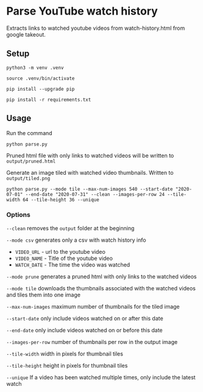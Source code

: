 # Parse YouTube watch history

Extracts links to watched youtube videos from watch-history.html from google takeout.

## Setup

`python3 -m venv .venv`

`source .venv/bin/activate`

`pip install --upgrade pip`

`pip install -r requirements.txt`

## Usage

Run the command

`python parse.py`

Pruned html file with only links to watched videos will be written to `output/pruned.html`

Generate an image tiled with watched video thumbnails. Written to `output/tiled.png`

`python parse.py --mode tile --max-num-images 540 --start-date "2020-07-01" --end-date "2020-07-31" --clean --images-per-row 24 --tile-width 64 --tile-height 36 --unique`

### Options

`--clean` removes the `output` folder at the beginning

`--mode csv` generates only a csv with watch history info
* `VIDEO_URL` - url to the youtube video
* `VIDEO_NAME` - Title of the youtube video
* `WATCH_DATE` - The time the video was watched

`--mode prune` generates a pruned html with only links to the watched videos

`--mode tile` downloads the thumbnails associated with the watched videos and
              tiles them into one image

`--max-num-images` maximum number of thumbnails for the tiled image

`--start-date` only include videos watched on or after this date

`--end-date` only include videos watched on or before this date

`--images-per-row` number of thumbnails per row in the output image

`--tile-width` width in pixels for thumbnail tiles

`--tile-height` height in pixels for thumbnail tiles

`--unique` If a video has been watched multiple times, only include the latest watch
